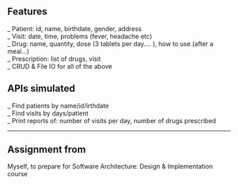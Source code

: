 ## Features

_ Patient: id, name, birthdate, gender, address <br>
_ Visit: date, time, problems (fever, headache etc) <br>
_ Drug: name, quantity, dose (3 tablets per day.... ), how to use (after a meal...) <br>
_ Prescription: list of drugs, visit <br>
_ CRUD & File IO for all of the above


## APIs simulated

_ Find patients by name/id/irthdate <br>
_ Find visits by days/patient <br>
_ Print reports of: number of visits per day, number of drugs prescribed
_________________________________________________________________________________________________________________________________________
## Assignment from
Myself, to prepare for Software Architecture: Design & Implementation course
